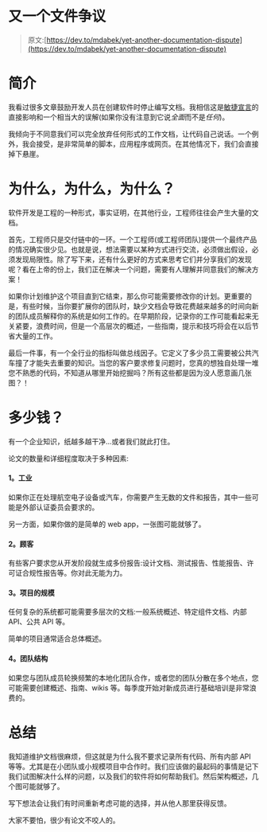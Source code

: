 # 又一个文件争议

> 原文:[https://dev.to/mdabek/yet-another-documentation-dispute](https://dev.to/mdabek/yet-another-documentation-dispute)

# 简介

我看过很多文章鼓励开发人员在创建软件时停止编写文档。我相信这是[敏捷宣言](http://agilemanifesto.org/)的直接影响和一个相当大的误解(如果你没有注意到它说*全面*而不是*任何*)。

我倾向于不同意我们可以完全放弃任何形式的工作文档，让代码自己说话。一个例外，我会接受，是非常简单的脚本，应用程序或网页。在其他情况下，我们会直接掉下悬崖。

# 为什么，为什么，为什么？

软件开发是工程的一种形式，事实证明，在其他行业，工程师往往会产生大量的文档。

首先，工程师只是交付链中的一环。一个工程师(或工程师团队)提供一个最终产品的情况确实很少见。也就是说，想法需要以某种方式进行交流，必须做出假设，必须发现局限性。除了写下来，还有什么更好的方式来思考它们并分享我们的发现呢？看在上帝的份上，我们正在解决一个问题，需要有人理解并同意我们的解决方案！

如果你计划维护这个项目直到它结束，那么你可能需要修改你的计划。更重要的是，有些时候，当你要扩展你的团队时，缺少文档会导致花费越来越多的时间向新的团队成员解释你的系统是如何工作的。在早期阶段，记录你的工作可能看起来无关紧要，浪费时间，但是一个高层次的概述，一些指南，提示和技巧将会在以后节省大量的工作。

最后一件事，有一个全行业的指标叫做总线因子。它定义了多少员工需要被公共汽车撞了才能失去重要的知识。当您的客户要求修复问题时，您真的想独自处理一堆您不熟悉的代码，不知道从哪里开始挖掘吗？所有这些都是因为没人愿意画几张图？！

# 多少钱？

有一个企业知识，纸越多越干净...或者我们就此打住。

论文的数量和详细程度取决于多种因素:

#### 1。工业

如果你正在处理航空电子设备或汽车，你需要产生无数的文件和报告，其中一些可能是外部认证委员会要求的。

另一方面，如果你做的是简单的 web app，一张图可能就够了。

#### 2。顾客

有些客户要求您从开发阶段就生成多份报告:设计文档、测试报告、性能报告、许可证合规性报告等。你对此无能为力。

#### 3。项目的规模

任何复杂的系统都可能需要多层次的文档:一般系统概述、特定组件文档、内部 API、公共 API 等。

简单的项目通常适合总体概述。

#### 4。团队结构

如果您与团队成员轮换频繁的本地化团队合作，或者您的团队分散在多个地点，您可能需要创建概述、指南、wikis 等。每季度开始对新成员进行基础培训是非常浪费的。

# 总结

我知道维护文档很麻烦，但这就是为什么我不要求记录所有代码、所有内部 API 等等。尤其是在小团队或小规模项目中合作时。我们应该做的最起码的事情是记下我们试图解决什么样的问题，以及我们的软件将如何帮助我们。然后架构概述，几个图可能就够了。

写下想法会让我们有时间重新考虑可能的选择，并从他人那里获得反馈。

大家不要怕，很少有论文不咬人的。